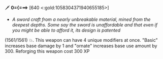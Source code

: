 🗡️ **0={===>** [640 <:gold:1058304371940655185>]
- *A sword craft from a nearly unbreakable material, mined from the deepest depths. Some say the sword is unaffordable and that even if you might be able to afford it, its design is patented*

(1561/1561) 💥. This weapon can have 4 unique modifiers at once.  "Basic" increases base damage by 1 and "ornate" increases base use amount by 300. Reforging this weapon cost 300 XP
